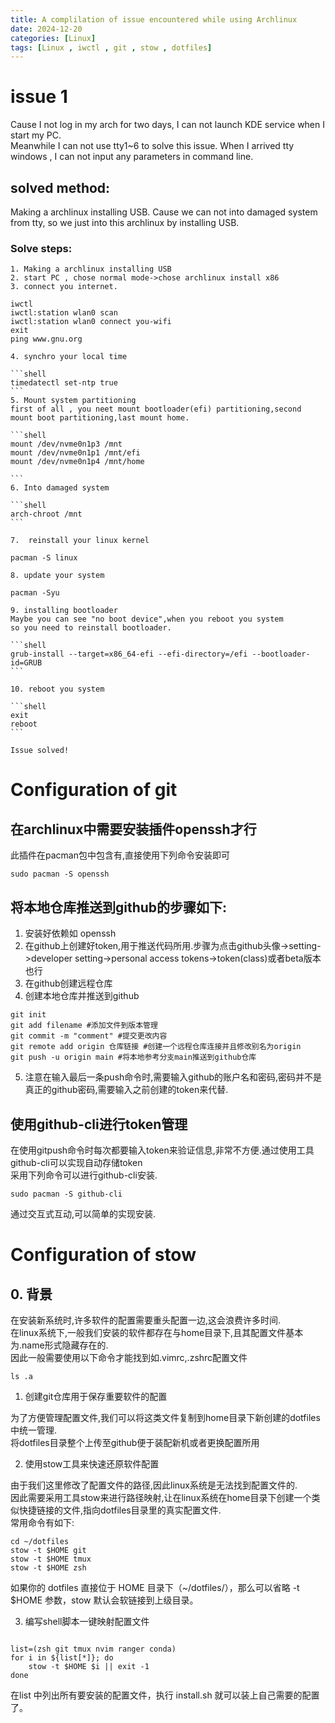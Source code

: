 ```yaml
---
title: A complilation of issue encountered while using Archlinux
date: 2024-12-20
categories: [Linux]
tags: [Linux , iwctl , git , stow , dotfiles]
---
```


# issue 1
Cause I not log in my arch for two days, I can not launch KDE service when I start my PC.<br>
Meanwhile I can not use tty1~6 to solve this issue. When I arrived tty windows , I can not input any parameters in command line.
## solved method: 
Making a archlinux installing USB. Cause we can not into damaged system from tty, so we just into this archlinux by installing USB.
### Solve steps:
    1. Making a archlinux installing USB
    2. start PC , chose normal mode->chose archlinux install x86
    3. connect you internet.
```shell
iwctl
iwctl:station wlan0 scan
iwctl:station wlan0 connect you-wifi
exit
ping www.gnu.org
```
    4. synchro your local time

    ```shell
    timedatectl set-ntp true
    ```
    5. Mount system partitioning
    first of all , you neet mount bootloader(efi) partitioning,second mount boot partitioning,last mount home.

    ```shell
    mount /dev/nvme0n1p3 /mnt
    mount /dev/nvme0n1p1 /mnt/efi
    mount /dev/nvme0n1p4 /mnt/home
    
    ```
    6. Into damaged system

    ```shell
    arch-chroot /mnt
    ```

    7.  reinstall your linux kernel
	
   ```shell
   pacman -S linux
   ```
    8. update your system
   ```shell
   pacman -Syu
   ```

    9. installing bootloader
    Maybe you can see "no boot device",when you reboot you system
    so you need to reinstall bootloader.

    ```shell
    grub-install --target=x86_64-efi --efi-directory=/efi --bootloader-id=GRUB
    ```

    10. reboot you system 

    ```shell
    exit
    reboot
    ```

    Issue solved!

# Configuration of git
## 在archlinux中需要安装插件openssh才行
此插件在pacman包中包含有,直接使用下列命令安装即可<br>

```shell
sudo pacman -S openssh
```

## 将本地仓库推送到github的步骤如下:

1. 安装好依赖如 openssh
2. 在github上创建好token,用于推送代码所用.步骤为点击github头像->setting->developer setting->personal access tokens->token(class)或者beta版本也行
3. 在github创建远程仓库
4. 创建本地仓库并推送到github

```shell
git init
git add filename #添加文件到版本管理
git commit -m "comment" #提交更改内容
git remote add origin 仓库链接 #创建一个远程仓库连接并且修改别名为origin
git push -u origin main #将本地参考分支main推送到github仓库
```

5. 注意在输入最后一条push命令时,需要输入github的账户名和密码,密码并不是真正的github密码,需要输入之前创建的token来代替.

## 使用github-cli进行token管理
在使用gitpush命令时每次都要输入token来验证信息,非常不方便.通过使用工具github-cli可以实现自动存储token<br>
采用下列命令可以进行github-cli安装.<br>

```shell
sudo pacman -S github-cli
```
通过交互式互动,可以简单的实现安装.


# Configuration of stow
## 0. 背景
在安装新系统时,许多软件的配置需要重头配置一边,这会浪费许多时间.<br>
在linux系统下,一般我们安装的软件都存在与home目录下,且其配置文件基本为.name形式隐藏存在的.<br>
因此一般需要使用以下命令才能找到如.vimrc,.zshrc配置文件<br>

```shell
ls .a
```
1. 创建git仓库用于保存重要软件的配置

为了方便管理配置文件,我们可以将这类文件复制到home目录下新创建的dotfiles中统一管理.<br>
将dotfiles目录整个上传至github便于装配新机或者更换配置所用<br>

2. 使用stow工具来快速还原软件配置

由于我们这里修改了配置文件的路径,因此linux系统是无法找到配置文件的.<br>
因此需要采用工具stow来进行路径映射,让在linux系统在home目录下创建一个类似快捷链接的文件,指向dotfiles目录里的真实配置文件.<br>
常用命令有如下:<br>

```shell
cd ~/dotfiles
stow -t $HOME git
stow -t $HOME tmux
stow -t $HOME zsh
```
如果你的 dotfiles 直接位于 HOME 目录下（~/dotfiles/），那么可以省略 -t $HOME 参数，stow 默认会软链接到上级目录。

3. 编写shell脚本一键映射配置文件

```shell

list=(zsh git tmux nvim ranger conda)
for i in ${list[*]}; do
    stow -t $HOME $i || exit -1
done
```

在list 中列出所有要安装的配置文件，执行 install.sh 就可以装上自己需要的配置了。
